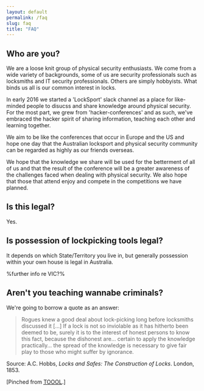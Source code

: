 ```yaml
---
layout: default
permalink: /faq
slug: faq
title: "FAQ"
---
```


## Who are you?

We are a loose knit group of physical security enthusiasts. We come from a wide
variety of backgrounds, some of us are security professionals such as locksmiths
and IT security professionals. Others are simply hobbyists. What binds us all is
our common interest in locks.

In early 2016 we started a 'LockSport' slack channel as a place for like-minded
people to disucss and share knowledge around physical security. For the most
part, we grew from 'hacker-conferences' and as such, we've embraced the hacker
spirit of sharing information, teaching each other and learning together.

We aim to be like the conferences that occur in Europe and the US and hope one
day that the Australian locksport and physical security community can be
regarded as highly as our friends overseas.

We hope that the knowledge we share will be used for the betterment of all of us
and that the result of the conference will be a greater awareness of the
challenges faced when dealing with physical security. We also hope that those
that attend enjoy and compete in the competitions we have planned.

## Is this legal?

Yes.

## Is possession of lockpicking tools legal?

It depends on which State/Territory you live in, but generally possession within
your own house is legal in Australia.

%further info re VIC?%

## Aren't you teaching wannabe criminals?

We're going to borrow a quote as an answer:

> Rogues knew a good deal about lock-picking long before locksmiths discussed it
[...] If a lock is not so inviolable as it has hitherto been deemed to be,
surely it is to the interest of honest persons to know this fact, because the
dishonest are... certain to apply the knowledge practically… the spread of the
knowledge is necessary to give fair play to those who might suffer by ignorance.

Source: A.C. Hobbs, *Locks and Safes: The Construction of Locks*. London, 1853.

[Pinched from [<abbr title="The Open Organisation Of Lockpickers">TOOOL</abbr>](http://toool.us/).]
